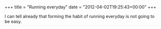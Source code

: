 +++
title = "Running everyday"
date = "2012-04-02T19:25:43+00:00"
+++

I can tell already that forming the habit of running everyday is not going to be easy.
			